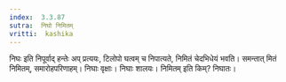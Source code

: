 ```yaml
---
index:  3.3.87
sutra:  निघो निमितम्
vritti:  kashika 
---
```


निघः इति निपूर्वाद् हन्तेः अप् प्रत्ययः, टिलोपो घत्वम् च निपात्यते, निमितं चेदभिधेयं भवति। समन्तात् मितं निमितम्, समारोहपरिणाहम्। निघाः वृक्षाः। निघाः शालयः। निमितम् इति किम्? निघातः।

